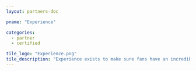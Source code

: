 ```yaml
---
layout: partners-doc

pname: "Experience"

categories: 
  - partner
  - certified

tile_logo: "Experience.png"
tile_description: "Experience exists to make sure fans have an incredible time at live events. We give fans the tools they need to personalize every live event they attend right from their mobile device, which helps live sports and entertainment organizations attract new audiences and convert casual attendees into lifelong fanatics."
---
```

